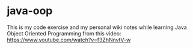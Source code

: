 # java-oop

This is my code exercise and my personal wiki notes while learning Java Object Oriented Programming from this video: https://www.youtube.com/watch?v=f3ZhNnvtV-w 
